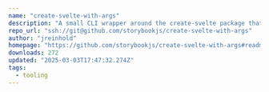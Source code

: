 ```yaml
---
name: "create-svelte-with-args"
description: "A small CLI wrapper around the create-svelte package that enables you to replace the interactive prompts with CLI arguments."
repo_url: "ssh://git@github.com/storybookjs/create-svelte-with-args"
author: "jreinhold"
homepage: "https://github.com/storybookjs/create-svelte-with-args#readme"
downloads: 272
updated: "2025-03-03T17:47:32.274Z"
tags: 
  - tooling
---
```

